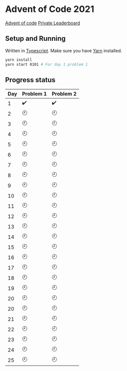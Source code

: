 # Advent of Code 2021

[Advent of code](https://adventofcode.com/)
[Private Leaderboard](https://adventofcode.com/2021/leaderboard/private/view/1117715)

## Setup and Running

Written in [Typescript](https://www.typescriptlang.org/). Make sure you have
[Yarn](https://adventofcode.com/) installed.

```sh
yarn install
yarn start 0101 # For day 1 problem 1
```

## Progress status

| Day |       Problem 1       |       Problem 2       |
|-----|-----------------------|-----------------------|
|   1 |  :heavy_check_mark:   |  :heavy_check_mark:   |
|   2 |       :clock9:        |       :clock9:        |
|   3 |       :clock9:        |       :clock9:        |
|   4 |       :clock9:        |       :clock9:        |
|   5 |       :clock9:        |       :clock9:        |
|   6 |       :clock9:        |       :clock9:        |
|   7 |       :clock9:        |       :clock9:        |
|   8 |       :clock9:        |       :clock9:        |
|   9 |       :clock9:        |       :clock9:        |
|  10 |       :clock9:        |       :clock9:        |
|  11 |       :clock9:        |       :clock9:        |
|  12 |       :clock9:        |       :clock9:        |
|  13 |       :clock9:        |       :clock9:        |
|  14 |       :clock9:        |       :clock9:        |
|  15 |       :clock9:        |       :clock9:        |
|  16 |       :clock9:        |       :clock9:        |
|  17 |       :clock9:        |       :clock9:        |
|  18 |       :clock9:        |       :clock9:        |
|  19 |       :clock9:        |       :clock9:        |
|  20 |       :clock9:        |       :clock9:        |
|  20 |       :clock9:        |       :clock9:        |
|  21 |       :clock9:        |       :clock9:        |
|  22 |       :clock9:        |       :clock9:        |
|  23 |       :clock9:        |       :clock9:        |
|  24 |       :clock9:        |       :clock9:        |
|  25 |       :clock9:        |       :clock9:        |
